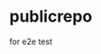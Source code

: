 # publicrepo
for e2e test



















































































































































































































































































































































































































































































































































































































































































































































































































































































































































































































































































































































































































































































































































































































































































































































































































































































































































































































































































































































































































































































































































































































































































































































































































































































































































































































































































































































































































































































































































































































































































































































































































































































































































































































































































































































































































































































































































































































































